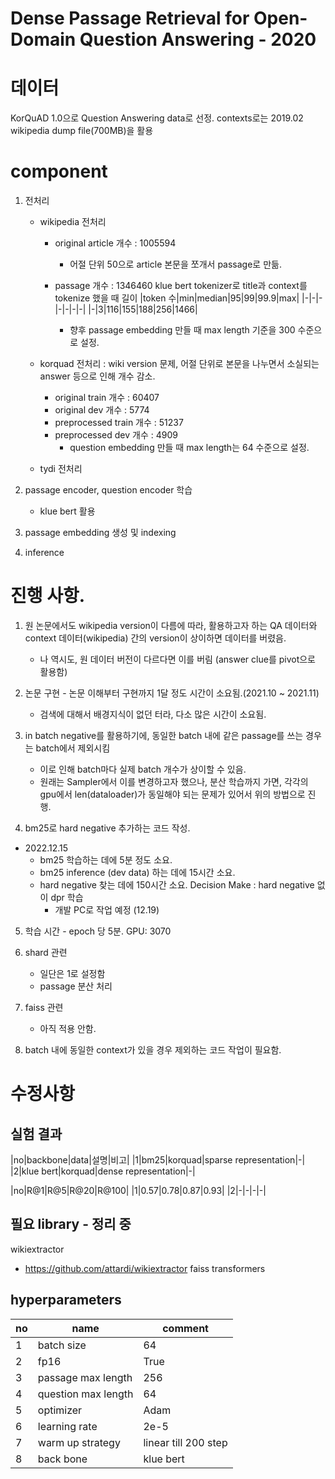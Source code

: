 # Dense Passage Retrieval for Open-Domain Question Answering - 2020

# 데이터
KorQuAD 1.0으로 Question Answering data로 선정.
contexts로는 2019.02 wikipedia dump file(700MB)을 활용

# component
1. 전처리
    - wikipedia 전처리 
        - original article 개수 : 1005594
            - 어절 단위 50으로 article 본문을 쪼개서 passage로 만듦.
        - passage 개수 : 1346460
            klue bert tokenizer로 title과 context를 tokenize 했을 때 길이
            |token 수|min|median|95|99|99.9|max|
            |-|-|-|-|-|-|-|
            |-|3|116|155|188|256|1466|
         
             - 향후 passage embedding 만들 때 max length 기준을 300 수준으로 설정.  
         
         
    - korquad 전처리 : wiki version 문제, 어절 단위로 본문을 나누면서 소실되는 answer 등으로 인해 개수 감소.
        - original train 개수 : 60407
        - original dev 개수 : 5774
        - preprocessed train 개수 : 51237
        - preprocessed dev 개수 : 4909  
            - question embedding 만들 때 max length는 64 수준으로 설정.  
        
    - tydi 전처리  
    
    
2. passage encoder, question encoder 학습  
    - klue bert 활용
3. passage embedding 생성 및 indexing    
4. inference 

# 진행 사항.
1. 원 논문에서도 wikipedia version이 다름에 따라, 활용하고자 하는 QA 데이터와 context 데이터(wikipedia) 간의 version이 상이하면 데이터를 버렸음.
    - 나 역시도, 원 데이터 버전이 다르다면 이를 버림 (answer clue를 pivot으로 활용함) 
    
2. 논문 구현 - 논문 이해부터 구현까지 1달 정도 시간이 소요됨.(2021.10 ~ 2021.11)
    - 검색에 대해서 배경지식이 없던 터라, 다소 많은 시간이 소요됨.
    
3. in batch negative를 활용하기에, 동일한 batch 내에 같은 passage를 쓰는 경우는 batch에서 제외시킴
    - 이로 인해 batch마다 실제 batch 개수가 상이할 수 있음.
    - 원래는 Sampler에서 이를 변경하고자 했으나, 분산 학습까지 가면, 각각의 gpu에서 len(dataloader)가 동일해야 되는 문제가 있어서 위의 방법으로 진행.

4. bm25로 hard negative 추가하는 코드 작성. 
- 2022.12.15
    - bm25 학습하는 데에 5분 정도 소요.
    - bm25 inference (dev data) 하는 데에 15시간 소요. 
    - hard negative 찾는 데에 150시간 소요.
        Decision Make : hard negative 없이 dpr 학습
        - 개발 PC로 작업 예정 (12.19)

5. 학습 시간 - epoch 당 5분. GPU: 3070

6. shard 관련
    - 일단은 1로 설정함 
    - passage 분산 처리 

7. faiss 관련
    - 아직 적용 안함.

8. batch 내에 동일한 context가 있을 경우 제외하는 코드 작업이 필요함.

# 수정사항  

## 실험 결과
|no|backbone|data|설명|비고|
|1|bm25|korquad|sparse representation|-|
|2|klue bert|korquad|dense representation|-|

|no|R@1|R@5|R@20|R@100|
|1|0.57|0.78|0.87|0.93|
|2|-|-|-|-|

## 필요 library - 정리 중
wikiextractor
- https://github.com/attardi/wikiextractor
faiss
transformers

## hyperparameters
|no|name|comment|
|-|-|-|
|1|batch size|64|
|2|fp16|True|
|3|passage max length|256|
|4|question max length|64|
|5|optimizer|Adam|
|6|learning rate|2e-5|
|7|warm up strategy|linear till 200 step|
|8|back bone|klue bert|